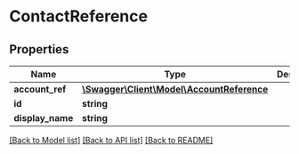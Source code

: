 # ContactReference

## Properties
Name | Type | Description | Notes
------------ | ------------- | ------------- | -------------
**account_ref** | [**\Swagger\Client\Model\AccountReference**](AccountReference.md) |  | [optional] 
**id** | **string** |  | 
**display_name** | **string** |  | [optional] 

[[Back to Model list]](../README.md#documentation-for-models) [[Back to API list]](../README.md#documentation-for-api-endpoints) [[Back to README]](../README.md)


